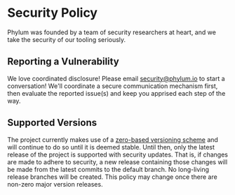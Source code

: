 # Security Policy

Phylum was founded by a team of security researchers at heart, and we take the security of our tooling seriously.

## Reporting a Vulnerability

We love coordinated disclosure!
Please email [security@phylum.io](mailto:security@phylum.io) to start a conversation!
We'll coordinate a secure communication mechanism first, then evaluate the reported issue(s)
and keep you apprised each step of the way.

## Supported Versions

The project currently makes use of a [zero-based versioning scheme](https://0ver.org/) and will continue to do so until
it is deemed stable. Until then, only the latest release of the project is supported with security updates. That is, if
changes are made to adhere to security, a new release containing those changes will be made from the latest commits to
the default branch. No long-living release branches will be created. This policy may change once there are non-zero
major version releases.
